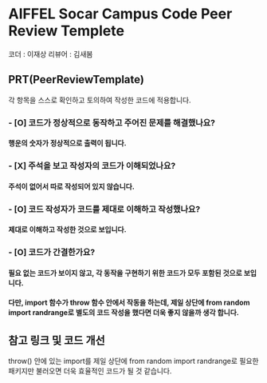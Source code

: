 # AIFFEL Socar Campus Code Peer Review Templete

코더 : 이재상
리뷰어 : 김새봄

## PRT(PeerReviewTemplate)
각 항목을 스스로 확인하고 토의하여 작성한 코드에 적용합니다.

### - [O] 코드가 정상적으로 동작하고 주어진 문제를 해결했나요?
#### 행운의 숫자가 정상적으로 출력이 됩니다.
### - [X] 주석을 보고 작성자의 코드가 이해되었나요?
#### 주석이 없어서 따로 작성되어 있지 않습니다.
### - [O] 코드 작성자가 코드를 제대로 이해하고 작성했나요?
#### 제대로 이해하고 작성한 것으로 보입니다.
### - [O] 코드가 간결한가요?
#### 필요 없는 코드가 보이지 않고, 각 동작을 구현하기 위한 코드가 모두 포함된 것으로 보입니다.
#### 다만, import 함수가 throw 함수 안에서 작동을 하는데, 제일 상단에 from random import randrange로 별도의 코드 작성을 했다면 더욱 좋지 않을까 생각 합니다.


## 참고 링크 및 코드 개선
throw() 안에 있는 import를 제일 상단에 from random import randrange로 필요한 패키지만 불러오면 더욱 효율적인 코드가 될 것 같습니다.